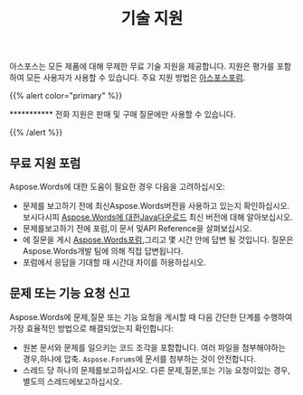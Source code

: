 ﻿---
title: 기술 지원
second_title: Aspose.WordsJava
articleTitle: 기술 지원
linktitle: 기술 지원
type: docs
description: "Aspose.WordsJava의 경우 모든 사용자가 사용할 수있는 무료 기술 지원을 제공합니다. 무료 지원 포럼을 사용하여 질문,문제 또는 기능 요청을보고하십시오."
weight: 80
url: /ko/java/technical-support/
timestamp: 2024-01-27-14-07-04
---

아스포스는 모든 제품에 대해 무제한 무료 기술 지원을 제공합니다. 지원은 평가를 포함하여 모든 사용자가 사용할 수 있습니다. 주요 지원 방법은 [아스포스포럼](https://forum.aspose.com/c/words/8).

{{% alert color="primary" %}}

*********** 전화 지원은 판매 및 구매 질문에만 사용할 수 있습니다.

{{% /alert %}}

## 무료 지원 포럼

Aspose.Words에 대한 도움이 필요한 경우 다음을 고려하십시오:

* 문제를 보고하기 전에 최신Aspose.Words버전을 사용하고 있는지 확인하십시오. 보시다시피 [Aspose.Words에 대한Java다운로드](https://releases.aspose.com/words/java/) 최신 버전에 대해 알아보십시오.
* 문제를보고하기 전에 포럼,이 문서 및API Reference을 살펴보십시오.
* 에 질문을 게시 [Aspose.Words포럼](https://forum.aspose.com/c/words/8),그리고 몇 시간 안에 답변 될 것입니다. 질문은Aspose.Words개발 팀에 의해 직접 답변됩니다.
* 포럼에서 응답을 기대할 때 시간대 차이를 허용하십시오.

## 문제 또는 기능 요청 신고

Aspose.Words에 문제,질문 또는 기능 요청을 게시할 때 다음 간단한 단계를 수행하여 가장 효율적인 방법으로 해결되었는지 확인합니다:

* 원본 문서와 문제를 일으키는 코드 조각을 포함합니다. 여러 파일을 첨부해야하는 경우,하나에 압축. `Aspose.Forums`에 문서를 첨부하는 것이 안전합니다.
* 스레드 당 하나의 문제를보고하십시오. 다른 문제,질문,또는 기능 요청이있는 경우,별도의 스레드에보고하십시오.

